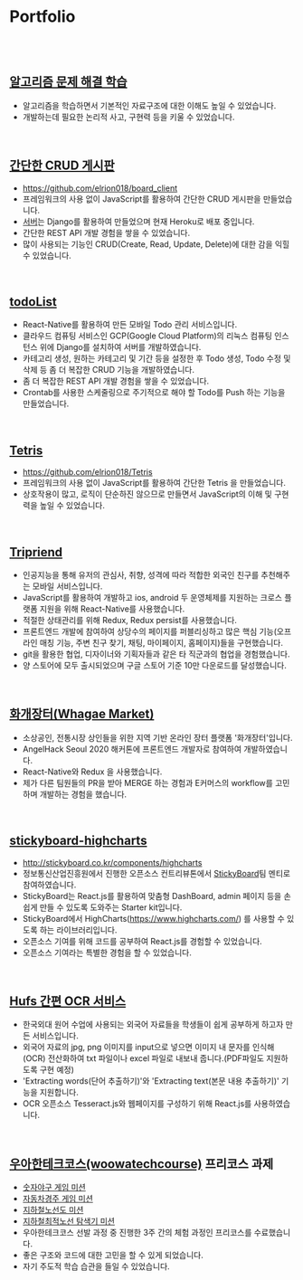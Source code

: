 # Portfolio
<br/>
<br/>

## [알고리즘 문제 해결 학습](https://github.com/elrion018/CS_study)

* 알고리즘을 학습하면서 기본적인 자료구조에 대한 이해도 높일 수 있었습니다.
* 개발하는데 필요한 논리적 사고, 구현력 등을 키울 수 있었습니다. 

<br/>

## [간단한 CRUD 게시판](http://therapeutic-sleep.surge.sh/)

* https://github.com/elrion018/board_client
* 프레임워크의 사용 없이 JavaScript를 활용하여 간단한 CRUD 게시판을 만들었습니다.
* [서버](https://github.com/elrion018/board_server)는 Django를 활용하여 만들었으며 현재 Heroku로 배포 중입니다.
* 간단한 REST API 개발 경험을 쌓을 수 있었습니다.
* 많이 사용되는 기능인 CRUD(Create, Read, Update, Delete)에 대한 감을 익힐 수 있었습니다.


<br/>

## [todoList](https://github.com/elrion018/todoList_client_RN/tree/master)

* React-Native를 활용하여 만든 모바일 Todo 관리 서비스입니다.
* 클라우드 컴퓨팅 서비스인 GCP(Google Cloud Platform)의 리눅스 컴퓨팅 인스턴스 위에 Django를 설치하여 서버를 개발하였습니다.
* 카테고리 생성, 원하는 카테고리 및 기간 등을 설정한 후 Todo 생성, Todo 수정 및 삭제 등 좀 더 복잡한 CRUD 기능을 개발하였습니다.
* 좀 더 복잡한 REST API 개발 경험을 쌓을 수 있었습니다.
* Crontab를 사용한 스케줄링으로 주기적으로 해야 할 Todo를 Push 하는 기능을 만들었습니다.

<br/>

## [Tetris](http://regular-toy.surge.sh/)

* https://github.com/elrion018/Tetris
* 프레임워크의 사용 없이 JavaScript를 활용하여 간단한 Tetris 을 만들었습니다.
* 상호작용이 많고, 로직이 단순하진 않으므로 만들면서 JavaScript의 이해 및 구현력을 높일 수 있었습니다.


<br/>

## [Tripriend](https://play.google.com/store/apps/details?id=application.example.com.tripriend_client&hl=ko)

* 인공지능을 통해 유저의 관심사, 취향, 성격에 따라 적합한 외국인 친구를 추천해주는 모바일 서비스입니다.
* JavaScript를 활용하여 개발하고 ios, android 두 운영체제를 지원하는 크로스 플랫폼 지원을 위해 React-Native를 사용했습니다.
* 적절한 상태관리를 위해 Redux, Redux persist를 사용했습니다.
* 프론트엔드 개발에 참여하여 상당수의 페이지를 퍼블리싱하고 많은 핵심 기능(오프라인 매칭 기능, 주변 친구 찾기, 채팅, 마이페이지, 홈페이지)들을 구현했습니다.
* git을 활용한 협업, 디자이너와 기획자들과 같은 타 직군과의 협업을 경험했습니다.
* 양 스토어에 모두 출시되었으며 구글 스토어 기준 10만 다운로드를 달성했습니다.


<br/>

## [화개장터(Whagae Market)](https://github.com/Decorona/whagae-market-frontend_)

* 소상공인, 전통시장 상인들을 위한 지역 기반 온라인 장터 플랫폼 '화개장터'입니다.
* AngelHack Seoul 2020 해커톤에 프론트엔드 개발자로 참여하여 개발하였습니다.
* React-Native와 Redux 을 사용했습니다.
* 제가 다른 팀원들의 PR을 받아 MERGE 하는 경험과 E커머스의 workflow를 고민하며 개발하는 경험을 했습니다.


<br/>

## [stickyboard-highcharts](https://github.com/soaple/stickyboard-highcharts)

* http://stickyboard.co.kr/components/highcharts
* 정보통신산업진흥원에서 진행한 오픈소스 컨트리뷰톤에서 [StickyBoard](http://stickyboard.co.kr/)팀 멘티로 참여하였습니다.
* StickyBoard는 React.js를 활용하여 맞춤형 DashBoard, admin 페이지 등을 손쉽게 만들 수 있도록 도와주는 Starter kit입니다.
* StickyBoard에서 HighCharts(https://www.highcharts.com/) 를 사용할 수 있도록 하는 라이브러리입니다.
* 오픈소스 기여를 위해 코드를 공부하여 React.js를 경험할 수 있었습니다.
* 오픈소스 기여라는 특별한 경험을 할 수 있었습니다.


<br/>

## [Hufs 간편 OCR 서비스](https://hufsocr.netlify.app/)
* 한국외대 원어 수업에 사용되는 외국어 자료들을 학생들이 쉽게 공부하게 하고자 만든 서비스입니다.
* 외국어 자료의 jpg, png 이미지를 input으로 넣으면 이미지 내 문자를 인식해(OCR) 전산화하여 txt 파일이나 excel 파일로 내보내 줍니다.(PDF파일도 지원하도록 구현 예정)
* 'Extracting words(단어 추출하기)'와 'Extracting text(본문 내용 추출하기)' 기능을 지원합니다.
* OCR 오픈소스 Tesseract.js와 웹페이지를 구성하기 위해 React.js를 사용하였습니다.


<br/>

## [우아한테크코스(woowatechcourse)](https://github.com/woowacourse) 프리코스 과제

* [숫자야구 게임 미션](https://github.com/elrion018/javascript-baseball-precourse)
* [자동차경주 게임 미션](https://github.com/elrion018/javascript-racingcar-precourse)
* [지하철노선도 미션](https://github.com/elrion018/javascript-subway-map-precourse)
* [지하철최적노선 탐색기 미션](https://github.com/elrion018/javascript-subway-path-precourse)
* 우아한테크코스 선발 과정 중 진행한 3주 간의 체험 과정인 프리코스를 수료했습니다.
* 좋은 구조와 코드에 대한 고민을 할 수 있게 되었습니다.
* 자기 주도적 학습 습관을 들일 수 있었습니다.
